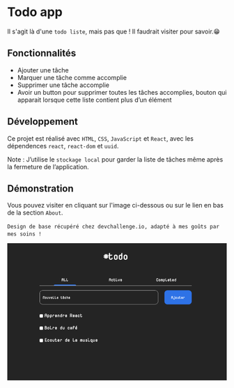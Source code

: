 # Todo app

Il s'agit là d'une `todo liste`, mais pas que ! Il faudrait visiter pour savoir.😁 

## Fonctionnalités
* Ajouter une tâche
* Marquer une tâche comme accomplie
* Supprimer une tâche accomplie
* Avoir un button pour supprimer toutes les tâches accomplies, bouton qui apparait lorsque cette liste contient plus d’un élément

## Développement

Ce projet est réalisé avec `HTML`, `CSS`, `JavaScript` et `React`, avec les dépendences `react`, `react-dom` et `uuid`.

Note : J’utilise le `stockage local` pour garder la liste de tâches même après la fermeture de l’application.

## Démonstration

Vous pouvez visiter en cliquant sur l'image ci-dessous ou sur le lien en bas de la section `About`.

`Design de base récupéré chez devchallenge.io, adapté à mes goûts par mes soins !`

<a href = "https://yousoumar.github.io/todo/"><img src = "screenshot.png"></img></a>


